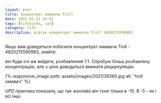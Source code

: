 ```yaml
---
layout: post
title: концентрат омивача Troll
date: 2021-01-21 14:52 
tags: [lifesucks, car]
category: life
description: відгук концентрат омивача Troll 4820215590983
---
```

Якщо вам доведеться побачити концентрат омивача Troll - 4820215590983, знайте:

він буде очі аж виїдати, розбавлений 1:1.
Спробую більш розбавлену концентрацію, але з цією доводиться вмикати рециркуляцію

{% responsive_image path: assets/images/2021/39360.jpg alt: "troll омивач" %}

UPD практика показала, що так жахливо він тхне тільки в -15. В -5 - як і всі інші